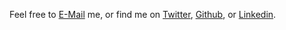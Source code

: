 Feel free to [E-Mail](http://www.google.com/recaptcha/mailhide/d?k=01tE3fdtc5PWagBP5AN3hInQ==&c=1YjiecfUTeq36sfpBz22wA==) me, or find me on [Twitter](https://twitter.com/saeedghsh), [Github](https://github.com/saeedghsh), or [Linkedin](https://www.linkedin.com/in/saeedghsh).

<script type="application/ld+json">
{ "@context" : "http://schema.org",
  "@type" : "Person",
  "name" : "Saeed Gholami Shahbandi",
  "url" : "https://saeed.im",
  "sameAs" : [ "https://twitter.com/saeedghsh", "https://github.com/saeedghsh", "https://www.linkedin.com/in/saeedghsh"]
}
</script>
